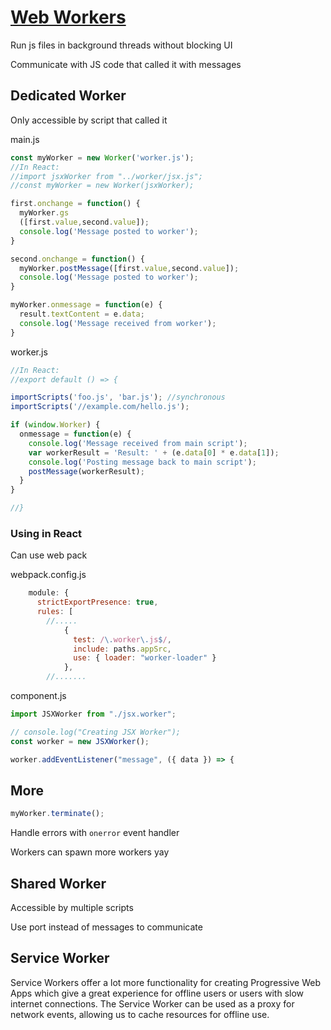 # [Web Workers](https://developer.mozilla.org/en-US/docs/Web/API/Web_Workers_API/Using_web_workers)

Run js files in background threads without blocking UI

Communicate with JS code that called it with messages

## Dedicated Worker

Only accessible by script that called it

main.js

```js
const myWorker = new Worker('worker.js');
//In React: 
//import jsxWorker from "../worker/jsx.js";
//const myWorker = new Worker(jsxWorker);

first.onchange = function() {
  myWorker.gs
  ([first.value,second.value]);
  console.log('Message posted to worker');
}

second.onchange = function() {
  myWorker.postMessage([first.value,second.value]);
  console.log('Message posted to worker');
}

myWorker.onmessage = function(e) {
  result.textContent = e.data;
  console.log('Message received from worker');
}
```

worker.js

```js
//In React:
//export default () => {

importScripts('foo.js', 'bar.js'); //synchronous
importScripts('//example.com/hello.js');

if (window.Worker) {
  onmessage = function(e) {
    console.log('Message received from main script');
    var workerResult = 'Result: ' + (e.data[0] * e.data[1]);
    console.log('Posting message back to main script');
    postMessage(workerResult);
  }
}

//}
```

### Using in React

Can use web pack

webpack.config.js

```js
    module: {
      strictExportPresence: true,
      rules: [
        //.....
            {
              test: /\.worker\.js$/,
              include: paths.appSrc,
              use: { loader: "worker-loader" }
            },
        //.......
```

component.js

```js
import JSXWorker from "./jsx.worker";

// console.log("Creating JSX Worker");
const worker = new JSXWorker();

worker.addEventListener("message", ({ data }) => {
```

## More

```js
myWorker.terminate();
```

Handle errors with `onerror` event handler

Workers can spawn more workers yay

## Shared Worker

Accessible by multiple scripts

Use port instead of messages to communicate

## Service Worker

Service Workers offer a lot more functionality for creating Progressive Web Apps which give a great experience for offline users or users with slow internet connections. The Service Worker can be used as a proxy for network events, allowing us to cache resources for offline use.